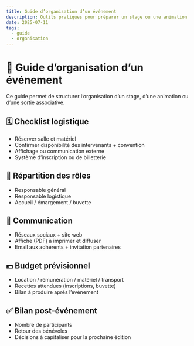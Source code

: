 ```yaml
---
title: Guide d’organisation d’un événement
description: Outils pratiques pour préparer un stage ou une animation
date: 2025-07-11
tags:
  - guide
  - organisation
---
```


# 🎪 Guide d’organisation d’un événement

Ce guide permet de structurer l’organisation d’un stage, d’une animation ou d’une sortie associative.

## 🗓 Checklist logistique

- Réserver salle et matériel
- Confirmer disponibilité des intervenants + convention
- Affichage ou communication externe
- Système d’inscription ou de billetterie

## 💼 Répartition des rôles

- Responsable général
- Responsable logistique
- Accueil / émargement / buvette

## 📣 Communication

- Réseaux sociaux + site web
- Affiche (PDF) à imprimer et diffuser
- Email aux adhérents + invitation partenaires

## 💶 Budget prévisionnel

- Location / rémunération / matériel / transport
- Recettes attendues (inscriptions, buvette)
- Bilan à produire après l’événement

## ✅ Bilan post-événement

- Nombre de participants
- Retour des bénévoles
- Décisions à capitaliser pour la prochaine édition
